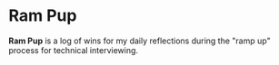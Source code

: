 # Ram Pup
**Ram Pup** is a log of wins for my daily reflections during the "ramp up" process for technical interviewing.
